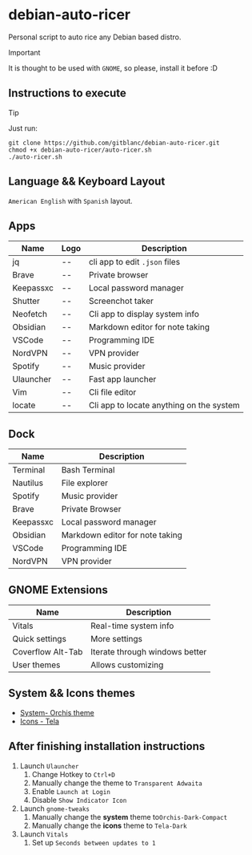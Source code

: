 # debian-auto-ricer

Personal script to auto rice any Debian based distro.

> [!Important]
> It is thought to be used with `GNOME`, so please, install it before :D

## Instructions to execute

> [!Tip]
> Just run:

```shell
git clone https://github.com/gitblanc/debian-auto-ricer.git
chmod +x debian-auto-ricer/auto-ricer.sh
./auto-ricer.sh
```

## Language && Keyboard Layout

`American English` with `Spanish` layout.

## Apps

| Name      | Logo | Description                              |
| --------- | ---- | ---------------------------------------- |
| jq        | --   | cli app to edit `.json` files            |
| Brave     | --   | Private browser                          |
| Keepassxc | --   | Local password manager                   |
| Shutter   | --   | Screenchot taker                         |
| Neofetch  | --   | Cli app to display system info           |
| Obsidian  | --   | Markdown editor for note taking          |
| VSCode    | --   | Programming IDE                          |
| NordVPN   | --   | VPN provider                             |
| Spotify   | --   | Music provider                           |
| Ulauncher | --   | Fast app launcher                        |
| Vim       | --   | Cli file editor                          |
| locate    | --   | Cli app to locate anything on the system |

## Dock

| Name      | Description                     |
| --------- | ------------------------------- |
| Terminal  | Bash Terminal                   |
| Nautilus  | File explorer                   |
| Spotify   | Music provider                  |
| Brave     | Private Browser                 |
| Keepassxc | Local password manager          |
| Obsidian  | Markdown editor for note taking |
| VSCode    | Programming IDE                 |
| NordVPN   | VPN provider                    |

## GNOME Extensions

| Name              | Description                    |
| ----------------- | ------------------------------ |
| Vitals            | Real-time system info          |
| Quick settings    | More settings                  |
| Coverflow Alt-Tab | Iterate through windows better |
| User themes       | Allows customizing             |

## System && Icons themes

- [System- Orchis theme](https://github.com/vinceliuice/Orchis-theme.git)
- [Icons - Tela](https://github.com/vinceliuice/Tela-icon-theme/)

## After finishing installation instructions

1. Launch `Ulauncher`
   1. Change Hotkey to `Ctrl+D`
   2. Manually change the theme to `Transparent Adwaita`
   3. Enable `Launch at Login`
   4. Disable `Show Indicator Icon`
2. Launch `gnome-tweaks`
   1. Manually change the **system** theme to`Orchis-Dark-Compact`
   2. Manually change the **icons** theme to `Tela-Dark`
3. Launch `Vitals`
   1. Set up `Seconds between updates to 1`
